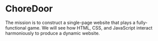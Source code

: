 # ChoreDoor
The mission is to construct a single-page website that plays a fully-functional game. We will see how HTML, CSS, and JavaScript interact harmoniously to produce a dynamic website.

